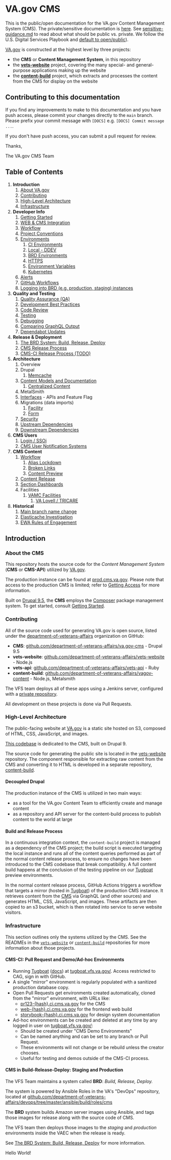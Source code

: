 # VA.gov CMS

This is the public/open documentation for the VA.gov Content Management System (CMS). The private/sensitive documentation is [here](https://github.com/department-of-veterans-affairs/va.gov-team-sensitive/tree/master/platform/cms). See [sensitive-guidance.md](https://github.com/department-of-veterans-affairs/va.gov-team/blob/master/platform/working-with-vsp/policies-work-norms/sensitive-guidance.md) to read about what should be public vs. private. We follow the U.S. Digital Services Playbook and [default to open/public](https://playbook.cio.gov/#play13)).

[VA.gov](https://www.va.gov) is constructed at the highest level by three projects:
- the **CMS** or **Content Management System**, in this repository
- the [**vets-website**](https://github.com/department-of-veterans-affairs/vets-website/) project, covering the many special- and general-purpose applications making up the website
- the [**content-build**](https://github.com/department-of-veterans-affairs/content-build/) project, which extracts and processes the content from the CMS for display on the website

## Contributing to this documentation

If you find any improvements to make to this documentation and you have push access, please commit your changes directly to the `main` branch. Please prefix your commit message with `[DOCS]` e.g. `[DOCS] Commit message ...`.

If you don't have push access, you can submit a pull request for review.

Thanks,

The VA.gov CMS Team

## Table of Contents

1. **Introduction**
   1. [About VA.gov](#about-vagov)
   1. [Contributing](#contributing)
   1. [High-Level Architecture](#high-level-architecture)
   1. [Infrastructure](#infrastructure)
1. **Developer Info**
   1. [Getting Started](READMES/getting-started.md)
   1. [WEB & CMS Integration](READMES/unity.md)
   1. [Workflow](READMES/workflow.md)
   1. [Project Conventions](READMES/project-conventions.md)
   1. [Environments](READMES/environments.md)
      1. [CI Environments](READMES/tugboat.md)
      1. [Local - DDEV](READMES/local.md)
      1. [BRD Environments](READMES/brd.md)
      1. [HTTPS](READMES/https.md)
      1. [Environment Variables](READMES/environment-variables.md)
      1. [Kubernetes](READMES/kubernetes.md)
   1. [Alerts](READMES/alerts.md)
   1. [GitHub Workflows](READMES/github-workflows.md)
   1. [Logging into BRD (e.g. production, staging) instances](READMES/brd-login.md)
1. **Quality and Testing**
   1. [Quality Assurance (QA)](READMES/qa.md)
   1. [Development Best Practices](READMES/development-best-practices.md)
   1. [Code Review](READMES/code-review.md)
   1. [Testing](READMES/testing.md)
   1. [Debugging](READMES/debugging.md)
   1. [Comparing GraphQL Output](READMES/graph_ql.md)
   1. [Dependabot Updates](READMES/dependabot-updates.md)
1. **Release & Deployment**
   1. [The BRD System: Build, Release, Deploy](READMES/brd.md)
   1. [CMS Release Process](READMES/brd.md#cms-release-process)
   1. [CMS-CI Release Process (TODO)](READMES/brd.md#cmsci-release-process)
1. **Architecture**
   1. Overview
   1. Drupal
      1. [Memcache](READMES/drupal-memcache.md)
   1. [Content Models and Documentation](READMES/content-models.md)
      1. [Centralized Content](READMES/content-model-centralized-content.md)
   1. MetalSmith
   1. [Interfaces](READMES/interfaces.md) - APIs and Feature Flag
   1. Migrations (data imports)
      1. [Facility](READMES/migrations-facility.md)
      1. [Form](READMES/migrations-forms.md)
   1. [Security](READMES/security.md)
   1. [Upstream Dependencies](READMES/upstream-dependencies.md)
   1. [Downstream Dependencies](READMES/downstream-dependencies.md)
1. **CMS Users**
   1. [Login / SSOi](READMES/cms-login.md)
   2. [CMS User Notification Systems](READMES/cms-editor-notifications.md)
1. **CMS Content**
   1. [Workflow](READMES/cms-content-workflow.md)
      1. [Alias Lockdown](READMES/cms-content-workflow.md#alias-lockdown)
      1. [Broken Links](READMES/broken-links.md)
      1. [Content Preview](READMES/cms-content-workflow.md#content-preview)
   1. [Content Release](READMES/cms-content-release.md)
   1. [Section Dashboards](docroot/modules/custom/va_gov_dashboards/README.md)
   1. Facilities
      1. [VAMC Facilities](READMES/vamc-facilities.md)
         1. [VA Lovell / TRICARE](READMES/vamc-facilities-lovell.md)
1. **Historical**
   1. [Main branch name change](READMES/historical/cms-branch-name-change.md)
   1. [Elasticache Investigation](READMES/historical/elasticache.md)
   1. [EWA Rules of Engagement](READMES/historical/ewa-rules-of-engagement.md)

## Introduction

### About the CMS

This repository hosts the source code for the _Content Management System_ (**CMS** or **CMS-API**) utilized by [VA.gov](https://www.va.gov).

The production instance can be found at [prod.cms.va.gov](https://prod.cms.va.gov/). Please note that access to the production CMS is limited; refer to [Getting Access](READMES/access.md) for more information.

Built on [Drupal 9.5](https://www.drupal.org), the **CMS** employs the [Composer](https://getcomposer.org) package management system. To get started, consult [Getting Started](READMES/getting-started.md).

### Contributing

All of the source code used for generating VA.gov is open source, listed under the [department-of-veterans-affairs](https://github.com/department-of-veterans-affairs)
organization on GitHub:

- **CMS**: [github.com/department-of-veterans-affairs/va.gov-cms](https://github.com/department-of-veterans-affairs/va.gov-cms) - Drupal 9.5
- **vets-website**: [github.com/department-of-veterans-affairs/vets-website](https://github.com/department-of-veterans-affairs/vets-website) - Node.js
- **vets-api**: [github.com/department-of-veterans-affairs/vets-api](https://github.com/department-of-veterans-affairs/vets-api) - Ruby
- **content-build**: [github.com/department-of-veterans-affairs/vagov-content](https://github.com/department-of-veterans-affairs/vagov-content) - Node.js, Metalsmith

The VFS team deploys all of these apps using a Jenkins server, configured with a [private repository](https://github.com/department-of-veterans-affairs/devops).

All development on these projects is done via Pull Requests.

### High-Level Architecture

The public-facing website at [VA.gov](https://www.va.gov) is a static site hosted on S3, composed of HTML, CSS, JavaScript, and images.

[This codebase](https://github.com/department-of-veterans-affairs/va.gov-cms) is dedicated to the CMS, built on Drupal 9.

The source code for generating the public site is located in the [vets-website](https://github.com/department-of-veterans-affairs/vets-website) repository. The component responsible for extracting raw content from the CMS and converting it to HTML is developed in a separate repository, [content-build](https://github.com/department-of-veterans-affairs/content-build).

#### Decoupled Drupal

The production instance of the CMS is utilized in two main ways:
- as a tool for the VA.gov Content Team to efficiently create and manage content
- as a repository and API server for the content-build process to publish content to the world at large

#### Build and Release Process

In a continuous integration context, the `content-build` project is managed as a dependency of the CMS project; the build script is executed targeting the local instance and runs all of the content queries performed as part of the normal content release process, to ensure no changes have been introduced to the CMS codebase that break compatibility. A full content build happens at the conclusion of the testing pipeline on our [Tugboat](https://tugboat.qa/) preview environments.

In the normal content release process, GitHub Actions triggers a workflow that targets a mirror (hosted in [Tugboat](https://tugboat.qa/)) of the production CMS instance. It retrieves content from the [CMS](https://cms.va.gov) via GraphQL (and other sources) and generates HTML, CSS, JavaScript, and images. These artifacts are then copied to an s3 bucket, which is then rotated into service to serve website visitors.

### Infrastructure

This section outlines only the systems utilized by the CMS. See the READMEs in the [`vets-website`](https://github.com/department-of-veterans-affairs/vets-website) or [`content-build`](https://github.com/department-of-veterans-affairs/content-build) repositories for more information about those projects.

#### CMS-CI: Pull Request and Demo/Ad-hoc Environments

- Running [Tugboat](https://www.tugboat.qa) ([docs](READMES/tugboat.md)) at [tugboat.vfs.va.gov/](https://tugboat.vfs.va.gov/). Access restricted to CAG, sign in with GitHub.
- A single "mirror" environment is regularly populated with a sanitized production database copy.
- Open Pull Requests get environments created automatically, cloned from the "mirror" environment, with URLs like:
   - [pr123-{hash}.ci.cms.va.gov](https://pr123-{hash}.ci.cms.va.gov) for the CMS
   - [web-{hash}.ci.cms.va.gov](http://web-{hash}.ci.cms.va.gov) for the frontend web build
   - [storybook-{hash}.ci.cms.va.gov](http://storybook-{hash}.ci.cms.va.gov) for design system documentation
- Ad-hoc environments can be created and deleted at any time by any logged in user on [tugboat.vfs.va.gov/](https://tugboat.vfs.va.gov/):
  - Should be created under "CMS Demo Environments"
  - Can be named anything and can be set to any branch or Pull Request.
  - These environments will not change or be rebuild unless the creator chooses.
  - Useful for testing and demos outside of the CMS-CI process.

#### CMS in Build-Release-Deploy: Staging and Production

The VFS Team maintains a system called **BRD**: _Build, Release, Deploy._

The system is powered by Ansible Roles in the VA's "DevOps" repository, located at [github.com/department-of-veterans-affairs/devops/tree/master/ansible/build/roles/cms](https://github.com/department-of-veterans-affairs/devops/tree/master/ansible/build/roles/cms)

The **BRD** system builds Amazon server images using Ansible, and tags those images for release along with the source code of CMS.

The VFS team then deploys those images to the _staging_ and _production_ environments inside the VAEC when the release is ready.

See [The BRD System: Build, Release, Deploy](READMES/brd.md) for more information.

Hello World!
